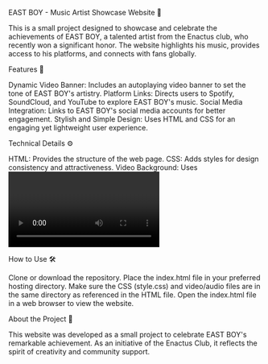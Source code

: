 EAST BOY - Music Artist Showcase Website 🎵

This is a small project designed to showcase and celebrate the achievements of EAST BOY, a talented artist from the Enactus club, who recently won a significant honor. The website highlights his music, provides access to his platforms, and connects with fans globally.

Features 🌟

Dynamic Video Banner: Includes an autoplaying video banner to set the tone of EAST BOY's artistry.
Platform Links: Directs users to Spotify, SoundCloud, and YouTube to explore EAST BOY's music.
Social Media Integration: Links to EAST BOY's social media accounts for better engagement.
Stylish and Simple Design: Uses HTML and CSS for an engaging yet lightweight user experience.

Technical Details ⚙️

HTML: Provides the structure of the web page.
CSS: Adds styles for design consistency and attractiveness.
Video Background: Uses <video> for an immersive header experience.
Responsive Design: Ensures compatibility across various devices and screen sizes.

How to Use 🛠️

Clone or download the repository.
Place the index.html file in your preferred hosting directory.
Make sure the CSS (style.css) and video/audio files are in the same directory as referenced in the HTML file.
Open the index.html file in a web browser to view the website.

About the Project 🎤

This website was developed as a small project to celebrate EAST BOY's remarkable achievement. As an initiative of the Enactus Club, it reflects the spirit of creativity and community support.

